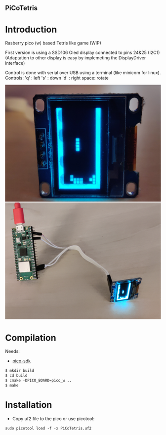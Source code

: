 PiCoTetris
-----------


# Introduction
Rasberry pico (w) based Tetris like game (WIP)

First version is using a SSD106 Oled display connected to pins 24&25 (I2C1)
(Adaptation to other display is easy by implemeting the DisplayDriver interface)

Control is done with serial over USB using a terminal (like minicom for linux).
Controls:
    'q'  : left
    's'  : down
    'd'  : right
    space: rotate

![System running](images/PiCoTetris1.jpg) ![System running](images/PiCoTetris2.jpg)

# Compilation
Needs:
- [pico-sdk](https://github.com/raspberrypi/pico-sdk)

```
$ mkdir build
$ cd build
$ cmake -DPICO_BOARD=pico_w ..
$ make
```

# Installation
- Copy uf2 file to the pico or use picotool: 
```
sudo picotool load -f -x PiCoTetris.uf2 
```

